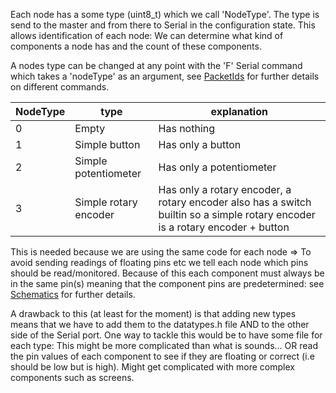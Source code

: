 Each node has a some type (uint8_t) which we call 'NodeType'. The type is send to the master
and from there to Serial in the configuration state. This allows identification of each node: We can determine what kind of components a node has and the count of these components.

A nodes type can be changed at any point with the 'F' Serial command which takes a 'nodeType' as an argument, see [PacketIds](../PacketIds) for further details on different commands. 

| NodeType      | type                 | explanation             |
| ------------- | -------------        | -------------           |
| 0             | Empty                | Has nothing             |
| 1             | Simple button        | Has only a button       |
| 2             | Simple potentiometer | Has only a potentiometer|
| 3             | Simple rotary encoder| Has only a rotary encoder, a rotary encoder also has a switch builtin so a simple rotary encoder is a rotary encoder + button|


This is needed because we are using the same code for each node => To avoid sending readings of floating pins etc we tell each node
which pins should be read/monitored. 
Because of this each component must always be in the same pin(s) meaning that the component pins are predetermined: see [Schematics](../Schematics) for further details. 

A drawback to this (at least for the moment) is that adding new types means that we have to add them to the datatypes.h file AND to the other side of the Serial port.
One way to tackle this would be to have some file for each type: This might be more complicated than what is sounds...
OR read the pin values of each component to see if they are floating or correct (i.e should be low but is high). Might get complicated with more complex components such as screens.